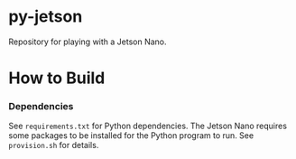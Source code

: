 # py-jetson

Repository for playing with a Jetson Nano. 

# How to Build

### Dependencies

See `requirements.txt` for Python dependencies. The Jetson Nano requires some packages to be installed for the Python
program to run. See `provision.sh` for details. 

